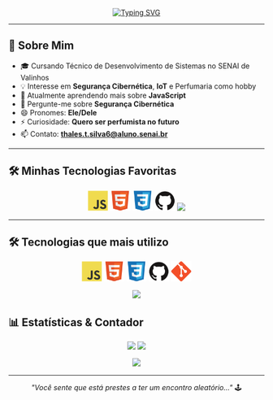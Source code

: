 <!-- Nome com efeito de digitação -->
<p align="center">
  <a href="https://github.com/Thales">
    <img src="https://readme-typing-svg.demolab.com?font=Fira+Code&size=28&duration=2500&pause=1000&color=00C2FF&center=true&vCenter=true&width=500&lines=Ol%C3%A1,+eu+sou+o+Thales!;Desenvolvedor+em+Evolução;Amante+de+Tecnologia+💻" alt="Typing SVG" />
  </a>
</p>

---

## 🚀 Sobre Mim
- 🎓 Cursando Técnico de Desenvolvimento de Sistemas no SENAI de Valinhos  
- 💡 Interesse em **Segurança Cibernética**, **IoT** e Perfumaria como hobby  
- 🌱 Atualmente aprendendo mais sobre **JavaScript**  
- 💬 Pergunte-me sobre **Segurança Cibernética**  
- 😄 Pronomes: **Ele/Dele**  
- ⚡ Curiosidade: **Quero ser perfumista no futuro**  
- 📫 Contato: **thales.t.silva6@aluno.senai.br**

---

## 🛠️ Minhas Tecnologias Favoritas

<p align="center">
  <!-- JavaScript -->
  <img src="https://raw.githubusercontent.com/devicons/devicon/master/icons/javascript/javascript-original.svg" width="40" />
  <!-- HTML -->
  <img src="https://raw.githubusercontent.com/devicons/devicon/master/icons/html5/html5-original.svg" width="40" />
  <!-- CSS -->
  <img src="https://raw.githubusercontent.com/devicons/devicon/master/icons/css3/css3-original.svg" width="40" />
  <!-- GitHub -->
  <img src="https://raw.githubusercontent.com/devicons/devicon/master/icons/github/github-original.svg" width="40" />
  <!-- Git Bash -->
  <img src="https://img.icons8.com/color/48/000000/git.png" width="40" />
</p>

---
## 🛠️ Tecnologias que mais utilizo

<p align="center">
  <img src="https://raw.githubusercontent.com/devicons/devicon/master/icons/javascript/javascript-original.svg" width="40" />
  <img src="https://raw.githubusercontent.com/devicons/devicon/master/icons/html5/html5-original.svg" width="40" />
  <img src="https://raw.githubusercontent.com/devicons/devicon/master/icons/css3/css3-original.svg" width="40" />
  <img src="https://raw.githubusercontent.com/devicons/devicon/master/icons/github/github-original.svg" width="40" />
  <img src="https://raw.githubusercontent.com/devicons/devicon/master/icons/git/git-original.svg" width="40" />
</p>

<p align="center">
  <img src="https://github-readme-stats.vercel.app/api/top-langs/?username=Thales&layout=compact&theme=radical&title_color=00C2FF&text_color=FFFFFF&bg_color=0D1117" />
</p>

## 📊 Estatísticas & Contador

<p align="center">
  <!-- Contador de visitas -->
  <img src="https://komarev.com/ghpvc/?username=Thales&label=Visitantes&color=FFD700&style=flat-square" />
  <!-- Contador de commits -->
  <img src="https://img.shields.io/github/commit-activity/m/Thales/Thales?color=FF0000&label=Commits&style=flat-square" />
</p>

<p align="center">
  <img src="https://github-readme-stats.vercel.app/api?username=Thales&show_icons=true&theme=dark&title_color=FFD700&icon_color=FF0000&text_color=FFFFFF&bg_color=000000" />
</p>

---





<p align="center">
  <em>"Você sente que está prestes a ter um encontro aleatório..."</em> 🕹️
</p>


